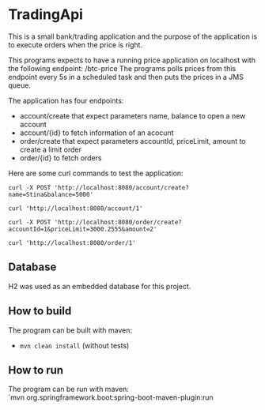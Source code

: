 # TradingApi

This is a small bank/trading application and the purpose of the application is to execute orders when the price is right. 

This programs expects to have a running price application on localhost with the following endpoint: /btc-price
The programs polls prices from this endpoint every 5s in a scheduled task and then puts the prices in a JMS queue. 

The application has four endpoints:
- account/create that expect parameters name, balance to open a new account
- account/{id} to fetch information of an acocunt
- order/create that expect parameters accountId, priceLimit, amount to create a limit order
- order/{id} to fetch orders

Here are some curl commands to test the application:
```
curl -X POST 'http://localhost:8080/account/create?name=Stina&balance=5000'

curl 'http://localhost:8080/account/1'

curl -X POST 'http://localhost:8080/order/create?accountId=1&priceLimit=3000.2555&amount=2'

curl 'http://localhost:8080/order/1'
```

## Database
H2 was used as an embedded database for this project. 

## How to build
The program can be built with maven: 
* `mvn clean install` (without tests)

## How to run
The program can be run with maven:  
`mvn org.springframework.boot:spring-boot-maven-plugin:run

